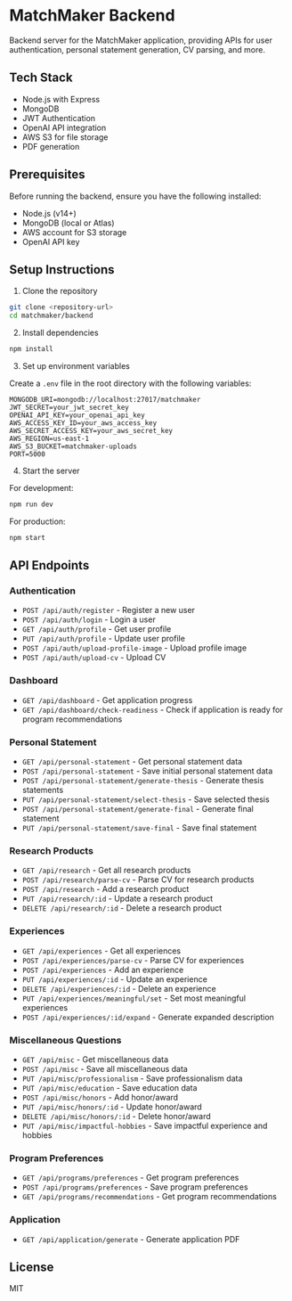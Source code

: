 # MatchMaker Backend

Backend server for the MatchMaker application, providing APIs for user authentication, personal statement generation, CV parsing, and more.

## Tech Stack

- Node.js with Express
- MongoDB
- JWT Authentication
- OpenAI API integration
- AWS S3 for file storage
- PDF generation

## Prerequisites

Before running the backend, ensure you have the following installed:

- Node.js (v14+)
- MongoDB (local or Atlas)
- AWS account for S3 storage
- OpenAI API key

## Setup Instructions

1. Clone the repository

```bash
git clone <repository-url>
cd matchmaker/backend
```

2. Install dependencies

```bash
npm install
```

3. Set up environment variables

Create a `.env` file in the root directory with the following variables:

```
MONGODB_URI=mongodb://localhost:27017/matchmaker
JWT_SECRET=your_jwt_secret_key
OPENAI_API_KEY=your_openai_api_key
AWS_ACCESS_KEY_ID=your_aws_access_key
AWS_SECRET_ACCESS_KEY=your_aws_secret_key
AWS_REGION=us-east-1
AWS_S3_BUCKET=matchmaker-uploads
PORT=5000
```

4. Start the server

For development:
```bash
npm run dev
```

For production:
```bash
npm start
```

## API Endpoints

### Authentication

- `POST /api/auth/register` - Register a new user
- `POST /api/auth/login` - Login a user
- `GET /api/auth/profile` - Get user profile
- `PUT /api/auth/profile` - Update user profile
- `POST /api/auth/upload-profile-image` - Upload profile image
- `POST /api/auth/upload-cv` - Upload CV

### Dashboard

- `GET /api/dashboard` - Get application progress
- `GET /api/dashboard/check-readiness` - Check if application is ready for program recommendations

### Personal Statement

- `GET /api/personal-statement` - Get personal statement data
- `POST /api/personal-statement` - Save initial personal statement data
- `POST /api/personal-statement/generate-thesis` - Generate thesis statements
- `PUT /api/personal-statement/select-thesis` - Save selected thesis
- `POST /api/personal-statement/generate-final` - Generate final statement
- `PUT /api/personal-statement/save-final` - Save final statement

### Research Products

- `GET /api/research` - Get all research products
- `POST /api/research/parse-cv` - Parse CV for research products
- `POST /api/research` - Add a research product
- `PUT /api/research/:id` - Update a research product
- `DELETE /api/research/:id` - Delete a research product

### Experiences

- `GET /api/experiences` - Get all experiences
- `POST /api/experiences/parse-cv` - Parse CV for experiences
- `POST /api/experiences` - Add an experience
- `PUT /api/experiences/:id` - Update an experience
- `DELETE /api/experiences/:id` - Delete an experience
- `PUT /api/experiences/meaningful/set` - Set most meaningful experiences
- `POST /api/experiences/:id/expand` - Generate expanded description

### Miscellaneous Questions

- `GET /api/misc` - Get miscellaneous data
- `POST /api/misc` - Save all miscellaneous data
- `PUT /api/misc/professionalism` - Save professionalism data
- `PUT /api/misc/education` - Save education data
- `POST /api/misc/honors` - Add honor/award
- `PUT /api/misc/honors/:id` - Update honor/award
- `DELETE /api/misc/honors/:id` - Delete honor/award
- `PUT /api/misc/impactful-hobbies` - Save impactful experience and hobbies

### Program Preferences

- `GET /api/programs/preferences` - Get program preferences
- `POST /api/programs/preferences` - Save program preferences
- `GET /api/programs/recommendations` - Get program recommendations

### Application

- `GET /api/application/generate` - Generate application PDF

## License

MIT 